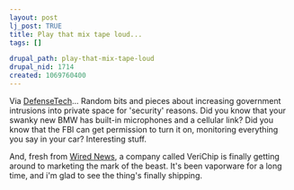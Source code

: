```yaml
--- 
layout: post
lj_post: TRUE
title: Play that mix tape loud...
tags: []

drupal_path: play-that-mix-tape-loud
drupal_nid: 1714
created: 1069760400
---
```

Via <a href="http://www.defensetech.org/archives/000676.html" target="_blank">DefenseTech</a>... Random bits and pieces about increasing government intrusions into private space for 'security' reasons. Did you know that your swanky new BMW has built-in microphones and a cellular link? Did you know that the FBI can get permission to turn it on, monitoring everything you say in your car? Interesting stuff.

And, fresh from <a href="http://www.wired.com/news/technology/0,1282,61357,00.html?tw=wn_tophead_2" target="_blank">Wired News</a>, a company called VeriChip is finally getting around to marketing the mark of the beast. It's been vaporware for a long time, and i'm glad to see the thing's finally shipping.
